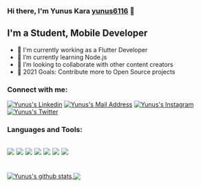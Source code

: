 ### Hi there, I'm Yunus Kara [yunus6116][website] 👋

## I'm a Student, Mobile Developer 

- 🔭 I'm currently working as a Flutter Developer
- 🌱 I’m currently learning Node.js 
- 👯 I’m looking to collaborate with other content creators
- 🥅 2021 Goals: Contribute more to Open Source projects
<!-- - ⚡ Fun fact: I love to  -->


### Connect with me:


 <a href="https://www.linkedin.com/in/yunus-kara-2bb311172/" target="_blank" rel="nofollow"><img alt="Yunus's Linkedin" src="https://img.shields.io/badge/LinkedIn-0077B5?style=for-the-badge&logo=linkedin&logoColor=white" /></a>
<a href="mailto:ynus.kara6116@gmail.com" target="_blank" rel="nofollow"><img alt="Yunus's Mail Address" src="https://img.shields.io/badge/Gmail-D14836?style=for-the-badge&logo=gmail&logoColor=white" /></a>
 <a href="https://www.instagram.com/yunuss61/" target="_blank" rel="nofollow"><img alt="Yunus's Instagram" src="https://img.shields.io/badge/Instagram-E4405F?style=for-the-badge&logo=instagram&logoColor=white" /></a>
  <a href="https://www.linkedin.com/in/yunus-kara-2bb311172/" target="_blank" rel="nofollow"><img alt="Yunus's Twitter" src="https://img.shields.io/badge/Twitter-1DA1F2?style=for-the-badge&logo=twitter&logoColor=white" /></a>

### Languages and Tools:

<img src="https://img.shields.io/badge/Flutter-02569B?style=for-the-badge&logo=flutter&logoColor=white"></img>
<img src="https://img.shields.io/badge/C%2B%2B-00599C?style=for-the-badge&logo=c%2B%2B&logoColor=white"></img>
<img src="https://img.shields.io/badge/Java-ED8B00?style=for-the-badge&logo=java&logoColor=white"></img>
<img src="https://img.shields.io/badge/Node.js-43853D?style=for-the-badge&logo=node.js&logoColor=white"></img>
<img src="https://img.shields.io/badge/MongoDB-4EA94B?style=for-the-badge&logo=mongodb&logoColor=white"></img>
<img src="https://img.shields.io/badge/JavaScript-F7DF1E?style=for-the-badge&logo=javascript&logoColor=black"></img>
<img src="https://img.shields.io/badge/Dart-0175C2?style=for-the-badge&logo=dart&logoColor=white"></img>
---

<br />
<a href="https://github.com/anuraghazra/github-readme-stats">
  <img align="center" src="https://github-readme-stats.yunus6116.vercel.app/api?username=yunus6116&show_icons=true&include_all_commits=true&theme=material-palenight" alt="Yunus's github stats" />
</a>
<a href="https://github.com/anuraghazra/github-readme-stats">
  <!-- Change the `github-readme-stats.anuraghazra1.vercel.app` to `github-readme-stats.vercel.app`  -->
  <img align="center" src="https://github-readme-stats.yunus6116.vercel.app/api/top-langs/?username=yunus6116&layout=compact&theme=material-palenight" />
</a>
  



[website]: https://yunus-kara.com/
[twitter]: https://twitter.com/yunuskara6116
[instagram]: https://www.instagram.com/yunuss61/
[linkedin]: https://www.linkedin.com/in/yunus-kara-2bb311172/